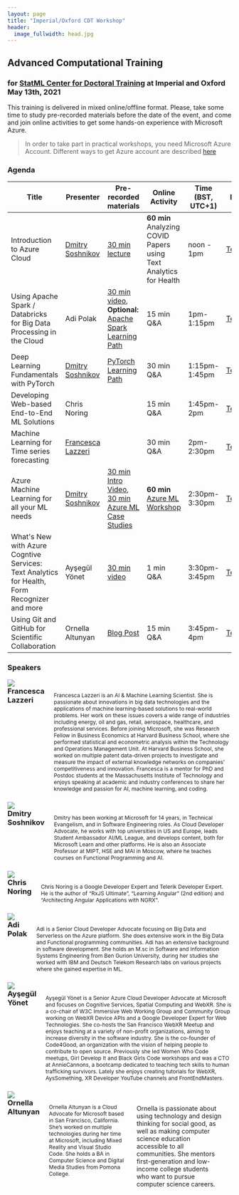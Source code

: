 ```yaml
---
layout: page
title: "Imperial/Oxford CDT Workshop"
header:
  image_fullwidth: head.jpg
---
```


## Advanced Computational Training
### for [StatML Center for Doctoral Training](https://statml.io/) at Imperial and Oxford <br/> May 13th, 2021

This training is delivered in mixed online/offline format. Please, take some time to study pre-recorded materials before the date of the event, and come and join online activities to get some hands-on experience with Microsoft Azure.

> In order to take part in practical workshops, you need Microsoft Azure Account. Different ways to get Azure account are described [here](https://azure-for-academics.github.io/getting-azure/) 

### Agenda

| Title | Presenter | Pre-recorded materials | Online Activity | Time (BST, UTC+1) | Link |
|-------|-----------|------------------------|-----------------|-------------------|------|
| Introduction to Azure Cloud  | [Dmitry Soshnikov][Dmitry] | [30 min lecture][IntroAzure] | **60 min** Analyzing COVID Papers using Text Analytics for Health | noon - 1pm | [Teams][Teams] |
| Using Apache Spark / Databricks for Big Data Processing in the Cloud  | Adi Polak | [30 min video][SparkVideo], **Optional:** [Apache Spark Learning Path][SparkLP] | 15 min Q&A | 1pm-1:15pm | [Teams][Teams] |
| Deep Learning Fundamentals with PyTorch  | [Dmitry Soshnikov][Dmitry] | [PyTorch Learning Path][PyTorchLP] | 30 min Q&A |1:15pm-1:45pm | [Teams][Teams] |
| Developing Web-based End-to-End ML Solutions  | Chris Noring | | 15 min Q&A |1:45pm-2pm | [Teams][Teams] |
| Machine Learning for Time series forecasting | [Francesca Lazzeri][Francesca] | | 30 min Q&A | 2pm-2:30pm | [Teams][Teams] |
| Azure Machine Learning for all your ML needs  | [Dmitry Soshnikov][Dmitry] | [30 min Intro Video][AzMLIntro], [30 min Azure ML Case Studies][AzMLCase] | **60 min** [Azure ML Workshop][AzMLWk] | 2:30pm-3:30pm | [Teams][Teams] |
| What's New with Azure Cogntive Services: Text Analytics for Health, Form Recognizer and more | Ayşegül Yönet  | [30 min video][AYCog] | 1 min Q&A | 3:30pm-3:45pm | [Teams][Teams] |
| Using Git and GitHub for Scientific Collaboration | Ornella Altunyan  | [Blog Post]() | 15 min Q&A | 3:45pm-4pm | [Teams][Teams] |

### Speakers

<div class="row" style="margin-bottom: 10px">
  <div class="columns small-4">
    <img src="/images/users/francesca-lazzeri.png"/>
  </div>
  <div class="columns small-8">
    <h3 style="margin:0px">
    Francesca Lazzeri
    </h3>
    <p style="font-size: 12px">
Francesca Lazzeri is an AI & Machine Learning Scientist. She is passionate about innovations in big data technologies and the applications of machine learning-based solutions to real-world problems. Her work on these issues covers a wide range of industries including energy, oil and gas, retail, aerospace, healthcare, and professional services. Before joining Microsoft, she was Research Fellow in Business Economics at Harvard Business School, where she performed statistical and econometric analysis within the Technology and Operations Management Unit. At Harvard Business School, she worked on multiple patent data-driven projects to investigate and measure the impact of external knowledge networks on companies’ competitiveness and innovation. Francesca is a mentor for PhD and Postdoc students at the Massachusetts Institute of Technology and enjoys speaking at academic and industry conferences to share her knowledge and passion for AI, machine learning, and coding.
    </p>
  </div>
</div>

<div class="row" style="margin-bottom: 10px">
  <div class="columns small-4">
    <img src="/images/users/dmitry-soshnikov.png"/>
  </div>
  <div class="columns small-8">
    <h3 style="margin:0px">
    Dmitry Soshnikov
    </h3>
    <p style="font-size: 12px">
Dmitry has been working at Microsoft for 14 years, in Technical Evangelism, and in Software Engineering roles. As Cloud Developer Advocate, he works with top universities in US and Europe, leads Student Ambassador AI/ML League, and develops content, both for Microsoft Learn and other platforms. He is also an Associate Professor at MIPT, HSE and MAI in Moscow, where he teaches courses on Functional Programming and AI.
    </p>
  </div>
</div>

<div class="row" style="margin-bottom: 10px">
  <div class="columns small-4">
    <img src="/images/users/chris-noring.jpg"/>
  </div>
  <div class="columns small-8">
    <h3 style="margin:0px">
    Chris Noring
    </h3>
    <p style="font-size: 12px">
Chris Noring is a Google Developer Expert and Telerik Developer Expert.
He is the author of “RxJS Ultimate”, “Learning Angular” (2nd edition) and “Architecting Angular Applications with NGRX”.
    </p>
  </div>
</div>

<div class="row" style="margin-bottom: 10px">
  <div class="columns small-4">
    <img src="/images/users/adi-polak.png"/>
  </div>
  <div class="columns small-8">
    <h3 style="margin:0px">
    Adi Polak
    </h3>
    <p style="font-size: 12px">
Adi is a Senior Cloud Developer Advocate focusing on Big Data and Serverless on the Azure platform. She does extensive work in the Big Data and Functional programming communities. Adi has an extensive background in software development. She holds an M.sc in Software and Information Systems Engineering from Ben Gurion University, during her studies she worked with IBM and Deutsch Telekom Research labs on various projects where she gained expertise in ML.
    </p>
  </div>
</div>

<div class="row" style="margin-bottom: 10px">
  <div class="columns small-4">
    <img src="/images/users/aysegul-yonet.jpg"/>
  </div>
  <div class="columns small-8">
    <h3 style="margin:0px">
    Ayşegül Yönet
    </h3>
    <p style="font-size: 12px">
Ayşegül Yönet is a Senior Azure Cloud Developer Advocate at Microsoft and focuses on Cognitive Services, Spatial Computing and WebXR. She is a co-chair of W3C Immersive Web Working Group  and Community Group working on WebXR Device APIs and a Google Developer Expert for Web Technologies. She co-hosts the San Francisco WebXR Meetup and enjoys teaching at a variety of non-profit organizations, aiming to increase diversity in the software industry. She is the co-founder of Code4Good, an organization with the vision of helping people to contribute to open source. Previously she led Women Who Code meetups, Girl Develop It and Black Girls Code workshops and was a CTO at AnnieCannons, a bootcamp dedicated to teaching tech skills to human trafficking survivors. Lately she enjoys creating tutorials for WebXR, AysSomething, XR Developer YouTube channels and FrontEndMasters.
    </p>
  </div>
</div>

<div class="row" style="margin-bottom: 10px">
  <div class="columns small-4">
    <img src="/images/users/ornella-altunyan.jpg"/>
  </div>
  <div class="columns small-8">
    <h3 style="margin:0px">
    Ornella Altunyan
    </h3>
    <p style="font-size: 12px">
Ornella Altunyan is a Cloud Advocate for Microsoft based in San Francisco, California. She’s worked on multiple technologies during her time at Microsoft, including Mixed Reality and Visual Studio Code. She holds a BA in Computer Science and Digital Media Studies from Pomona College.

Ornella is passionate about using technology and design thinking for social good, as well as making computer science education accessible to all communities. She mentors first-generation and low-income college students who want to pursue computer science careers.
    </p>
  </div>
</div>

[Dmitry]: http://soshnikov.com
[Francesca]: https://github.com/FrancescaLazzeri
[IntroAzure]: https://azure-for-academics.github.io/quickstart/intro/
[Teams]: http://aka.ms/
[SparkLP]: https://docs.microsoft.com/learn/paths/perform-data-engineering-with-azure-synapse-apache-spark-pools/
[PyTorchLP]: http://github.com/MicrosoftDocs/pytorchfundamentals
[AzMLIntro]: https://azure-for-academics.github.io/quickstart/azureml/
[AzMLCase]: https://azure-for-academics.github.io/quickstart/azureml-cases/
[AzMLWk]: http://github.com/CloudAdvocacy/AzureMLStarter
[SparkVideo]: https://youtu.be/aYKQ9j0A5Cg
[AYCog]: https://docs.microsoft.com/en-us/events/ignite-mar-2021/azure/sessions/od330/?WT.mc_id=aiml-10707-ayyonet